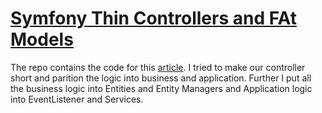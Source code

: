 # [Symfony Thin Controllers and FAt Models](https://medium.com/@muhammadtaqi/writing-thin-controller-fat-model-using-event-dispatcher-in-symfony-62371f4831c4)

The repo contains the code for this [article](https://medium.com/@muhammadtaqi/writing-thin-controller-fat-model-using-event-dispatcher-in-symfony-62371f4831c4). I tried to make our controller short and parition the logic into business and application.
Further I put all the business logic into Entities and Entity Managers and Application logic into EventListener and Services.
